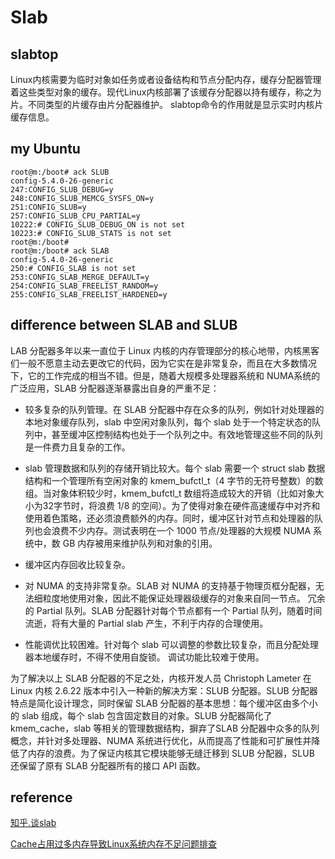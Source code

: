 Slab
======




slabtop
------


Linux内核需要为临时对象如任务或者设备结构和节点分配内存，缓存分配器管理着这些类型对象的缓存。现代Linux内核部署了该缓存分配器以持有缓存，称之为片。不同类型的片缓存由片分配器维护。
slabtop命令的作用就是显示实时内核片缓存信息。


my Ubuntu
-----

``` config-5.4.0-26-generic
root@m:/boot# ack SLUB
config-5.4.0-26-generic
247:CONFIG_SLUB_DEBUG=y
248:CONFIG_SLUB_MEMCG_SYSFS_ON=y
251:CONFIG_SLUB=y
257:CONFIG_SLUB_CPU_PARTIAL=y
10222:# CONFIG_SLUB_DEBUG_ON is not set
10223:# CONFIG_SLUB_STATS is not set
root@m:/boot#
root@m:/boot# ack SLAB
config-5.4.0-26-generic
250:# CONFIG_SLAB is not set
253:CONFIG_SLAB_MERGE_DEFAULT=y
254:CONFIG_SLAB_FREELIST_RANDOM=y
255:CONFIG_SLAB_FREELIST_HARDENED=y
```

difference between SLAB and SLUB
-----

LAB 分配器多年以来一直位于 Linux 内核的内存管理部分的核心地带，内核黑客们一般不愿意主动去更改它的代码，因为它实在是非常复杂，而且在大多数情况下，它的工作完成的相当不错。但是，随着大规模多处理器系统和 NUMA系统的广泛应用，SLAB 分配器逐渐暴露出自身的严重不足：

* 较多复杂的队列管理。在 SLAB 分配器中存在众多的队列，例如针对处理器的本地对象缓存队列，slab 中空闲对象队列，每个 slab 处于一个特定状态的队列中，甚至缓冲区控制结构也处于一个队列之中。有效地管理这些不同的队列是一件费力且复杂的工作。

* slab 管理数据和队列的存储开销比较大。每个 slab 需要一个 struct slab 数据结构和一个管理所有空闲对象的 kmem_bufctl_t（4 字节的无符号整数）的数组。当对象体积较少时，kmem_bufctl_t 数组将造成较大的开销（比如对象大小为32字节时，将浪费 1/8 的空间）。为了使得对象在硬件高速缓存中对齐和使用着色策略，还必须浪费额外的内存。同时，缓冲区针对节点和处理器的队列也会浪费不少内存。测试表明在一个 1000 节点/处理器的大规模 NUMA 系统中，数 GB 内存被用来维护队列和对象的引用。

* 缓冲区内存回收比较复杂。

* 对 NUMA 的支持非常复杂。SLAB 对 NUMA 的支持基于物理页框分配器，无法细粒度地使用对象，因此不能保证处理器级缓存的对象来自同一节点。
冗余的 Partial 队列。SLAB 分配器针对每个节点都有一个 Partial 队列，随着时间流逝，将有大量的 Partial slab 产生，不利于内存的合理使用。

* 性能调优比较困难。针对每个 slab 可以调整的参数比较复杂，而且分配处理器本地缓存时，不得不使用自旋锁。
调试功能比较难于使用。

为了解决以上 SLAB 分配器的不足之处，内核开发人员 Christoph Lameter 在 Linux 内核 2.6.22 版本中引入一种新的解决方案：SLUB 分配器。SLUB 分配器特点是简化设计理念，同时保留 SLAB 分配器的基本思想：每个缓冲区由多个小的 slab 组成，每个 slab 包含固定数目的对象。SLUB 分配器简化了kmem_cache，slab 等相关的管理数据结构，摒弃了SLAB 分配器中众多的队列概念，并针对多处理器、NUMA 系统进行优化，从而提高了性能和可扩展性并降低了内存的浪费。为了保证内核其它模块能够无缝迁移到 SLUB 分配器，SLUB 还保留了原有 SLAB 分配器所有的接口 API 函数。




reference
-----

[知乎.谈slab](https://zhuanlan.zhihu.com/p/61457076)

[Cache占用过多内存导致Linux系统内存不足问题排查](https://blog.csdn.net/zhongbeida_xue/article/details/78830468)


